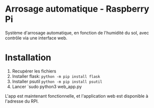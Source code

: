 # Arrosage automatique - Raspberry Pi
Système d'arrosage automatique, en fonction de l'humidité du sol, avec contrôle via une interface web.

# Installation

1. Recupérer les fichiers
1. Installer flask: `python -m pip install flask`
1. Installer psutil `python -m pip install psutil`
1. Lancer `sudo python3 web_app.py

L'app est maintenant fonctionnelle, et l'application web est disponible à l'adresse du RPI.